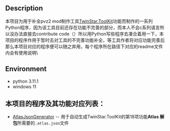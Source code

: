 ## Description
本项目为用于补全pvz2 mod制作工具[TwinStar.ToolKit](https://github.com/twinkles-twinstar/TwinStar.ToolKit)功能而制作的一系列Python程序，因为该工具目前还存在功能不完善的部分，而本人不会c系列语言所以没办法直接去contribute code（）所以用Python写些程序去凑合着用一下，本项目的程序作用于暂时去对工具的不完善功能补全，等工具作者将对应功能完善后那么本项目对应的程序便可以随之弃用，每个程序所在路径下对应的readme文件内会有使用说明\



## Environment
- python 3.11.1
- windows 11



## 本项目的程序及其功能对应列表：
- [AtlasJsonGenerator](https://github.com/Melodyvoices/TwinStarToolkitExtra/tree/master/AtlasJsonGenerator) -- 用于自动生成TwinStar.ToolKit的第18项功能**Atlas 解包**所需要的`.atlas.json`文件
